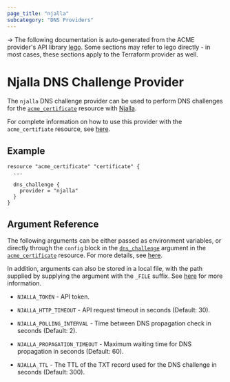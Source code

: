 ```yaml
---
page_title: "njalla"
subcategory: "DNS Providers"
---
```


-> The following documentation is auto-generated from the ACME
provider's API library [lego](https://go-acme.github.io/lego/).  Some
sections may refer to lego directly - in most cases, these sections
apply to the Terraform provider as well.

# Njalla DNS Challenge Provider

The `njalla` DNS challenge provider can be used to perform DNS challenges for
the [`acme_certificate`][resource-acme-certificate] resource with
[Njalla](https://njal.la).

[resource-acme-certificate]: ../resources/certificate.md

For complete information on how to use this provider with the `acme_certifiate`
resource, see [here][resource-acme-certificate-dns-challenges].

[resource-acme-certificate-dns-challenges]: ../resources/certificate.md#using-dns-challenges

## Example

```hcl
resource "acme_certificate" "certificate" {
  ...

  dns_challenge {
    provider = "njalla"
  }
}
```
## Argument Reference

The following arguments can be either passed as environment variables, or
directly through the `config` block in the
[`dns_challenge`][resource-acme-certificate-dns-challenge-arg] argument in the
[`acme_certificate`][resource-acme-certificate] resource. For more details, see
[here][resource-acme-certificate-dns-challenges].

[resource-acme-certificate-dns-challenge-arg]: ../resources/certificate.md#dns_challenge

In addition, arguments can also be stored in a local file, with the path
supplied by supplying the argument with the `_FILE` suffix. See
[here][acme-certificate-file-arg-example] for more information.

[acme-certificate-file-arg-example]: ../resources/certificate.md#using-variable-files-for-provider-arguments

* `NJALLA_TOKEN` - API token.

* `NJALLA_HTTP_TIMEOUT` - API request timeout in seconds (Default: 30).
* `NJALLA_POLLING_INTERVAL` - Time between DNS propagation check in seconds (Default: 2).
* `NJALLA_PROPAGATION_TIMEOUT` - Maximum waiting time for DNS propagation in seconds (Default: 60).
* `NJALLA_TTL` - The TTL of the TXT record used for the DNS challenge in seconds (Default: 300).


